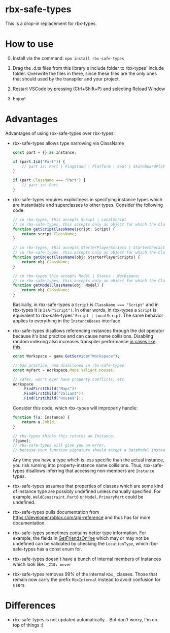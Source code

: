 # rbx-safe-types
This is a drop-in replacement for rbx-types.

# How to use
0) Install via the command: `npm install rbx-safe-types`

1) Drag the .d.ts files from this library's include folder to rbx-types' include folder. Overwrite the files in there, since these files are the only ones that should used by the transpiler and your project.

2) Restart VSCode by pressing (Ctrl+Shift+P) and selecting Reload Window

3) Enjoy!

# Advantages
Advantages of using rbx-safe-types over rbx-types:

- rbx-safe-types allows type narrowing via ClassName
	```ts
	const part = {} as Instance;

	if (part.IsA("Part")) {
		// part is: Part | FlagStand | Platform | Seat | SkateboardPlatform | SpawnLocation
	}

	if (part.ClassName === "Part") {
		// part is: Part
	}
	```
- rbx-safe-types requires explicitness in specifying instance types which are instantiable and superclasses to other types. Consider the following code:

	```ts
	// in rbx-types, this accepts Script | LocalScript
	// in rbx-safe-types, this accepts only an object for which the ClassName is Script
	function getScriptClassName(script: Script) {
		return script.ClassName;
	}

	// in rbx-types, this accepts StarterPlayerScripts | StarterCharacterScripts
	// in rbx-safe-types, this accepts only an object for which the ClassName is StarterPlayerScripts
	function getObjectClassName(obj: StarterPlayerScripts) {
		return obj.ClassName;
	}

	// in rbx-types this accepts Model | Status | Workspace;
	// in rbx-safe-types, this accepts only an object for which the ClassName is Model
	function getModelClassName(obj: Model) {
		return obj.ClassName;
	}
	```
	Basically, in rbx-safe-types a `Script` is `ClassName === "Script"` and in rbx-types it is `IsA("Script")`. In other words, in rbx-types a `Script` is equivalent to rbx-safe-types' `Script | LocalScript`. The same behavior applies to everything in the `InstanceBases` interface.

- rbx-safe-types disallows referencing instances through the dot operator because it's bad practice and can cause name collisions. Disabling random indexing also increases transpiler performance [in cases like this](https://github.com/roblox-ts/roblox-ts/issues/281).
	```ts
	const Workspace = game.GetService("Workspace");

	// bad practice, and disallowed in rbx-safe-types:
	const myPart = Workspace.Maps.Valiant.Houses;

	// safer, won't ever have property conflicts, etc.
	Workspace
		.FindFirstChild("Maps")!
		.FindFirstChild("Valiant")!
		.FindFirstChild("Houses")!;
	```
	Consider this code, which rbx-types will improperly handle:
	```ts
	function f(a: Instance) {
		return a.JobId;
	}

	// rbx-types thinks this returns an Instance.
	f(game);
	// rbx-safe-types will give you an error,
	// because your function signature should accept a DataModel instead of an Instance.
	```
	Any time you have a type which is less specific than the actual instance, you risk running into property-instance name collisions. Thus, rbx-safe-types disallows inferring that accessing non-members are `Instance` types.
- rbx-safe-types assumes that properties of classes which are some kind of Instance type are possibly undefined unless manually specified. For example, `WeldConstraint.Part0` or `Model.PrimaryPart` could be undefined.

- rbx-safe-types pulls documentation from https://developer.roblox.com/api-reference and thus has far more documentation.
- rbx-safe-types sometimes contains better type information. For example, the fields in [GetFriendsOnline](https://developer.roblox.com/api-reference/function/Player/GetFriendsOnline) which may or may not be undefined can be validated by checking the `LocationType`, which rbx-safe-types has a const enum for.
- rbx-safe-types doesn't have a bunch of internal members of Instances which look like: `_210: never`
- rbx-safe-types removes 99% of the internal `Rbx_` classes. Those that remain now carry the prefix `RbxInternal` instead to avoid confusion for users.

# Differences
- rbx-safe-types is not updated automatically... But don't worry, I'm on top of things :)
